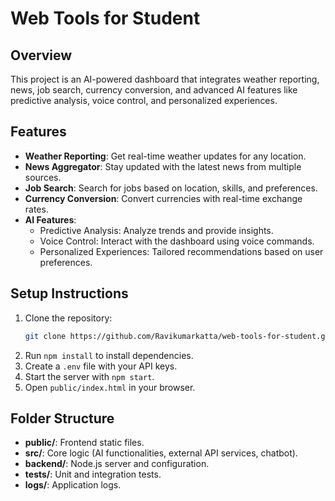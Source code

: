 # Web Tools for Student

## Overview
This project is an AI-powered dashboard that integrates weather reporting, news, job search, currency conversion, and advanced AI features like predictive analysis, voice control, and personalized experiences.

## Features
- **Weather Reporting**: Get real-time weather updates for any location.
- **News Aggregator**: Stay updated with the latest news from multiple sources.
- **Job Search**: Search for jobs based on location, skills, and preferences.
- **Currency Conversion**: Convert currencies with real-time exchange rates.
- **AI Features**:
  - Predictive Analysis: Analyze trends and provide insights.
  - Voice Control: Interact with the dashboard using voice commands.
  - Personalized Experiences: Tailored recommendations based on user preferences.

## Setup Instructions
1. Clone the repository:
   ```bash
   git clone https://github.com/Ravikumarkatta/web-tools-for-student.git
   ```
2. Run `npm install` to install dependencies.
3. Create a `.env` file with your API keys.
4. Start the server with `npm start`.
5. Open `public/index.html` in your browser.

## Folder Structure
- **public/**: Frontend static files.
- **src/**: Core logic (AI functionalities, external API services, chatbot).
- **backend/**: Node.js server and configuration.
- **tests/**: Unit and integration tests.
- **logs/**: Application logs.
